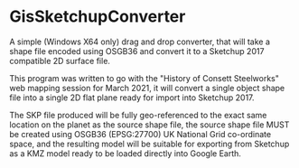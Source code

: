 # GisSketchupConverter
A simple (Windows X64 only) drag and drop converter, that will take a shape file encoded using OSGB36 and convert it to a Sketchup 2017 compatible 2D surface file.

This program was written to go with the "History of Consett Steelworks" web mapping session for March 2021, it will convert a single object shape file into a single 2D flat plane ready for import into Sketchup 2017.

The SKP file produced will be fully geo-referenced to the exact same location on the planet as the source shape file, the source shape file MUST be created using OSGB36 (EPSG:27700) UK National Grid co-ordinate space, and the resulting model will be suitable for exporting from Sketchup as a KMZ model ready to be loaded directly into Google Earth.
